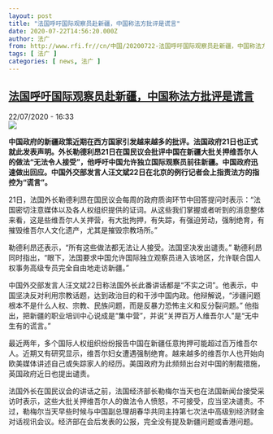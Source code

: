 ```yaml
---
layout: post
title: "法国呼吁国际观察员赴新疆，中国称法方批评是谎言"
date: 2020-07-22T14:56:20.000Z
author: 法广
from: http://www.rfi.fr//cn/中国/20200722-法国呼吁国际观察员赴新疆，中国称法方批评是谎言
tags: [ 法广 ]
categories: [ news, 法广 ]
---
```

<!--1595429780000-->
[法国呼吁国际观察员赴新疆，中国称法方批评是谎言](http://www.rfi.fr//cn/%E4%B8%AD%E5%9B%BD/20200722-%E6%B3%95%E5%9B%BD%E5%91%BC%E5%90%81%E5%9B%BD%E9%99%85%E8%A7%82%E5%AF%9F%E5%91%98%E8%B5%B4%E6%96%B0%E7%96%86%EF%BC%8C%E4%B8%AD%E5%9B%BD%E7%A7%B0%E6%B3%95%E6%96%B9%E6%89%B9%E8%AF%84%E6%98%AF%E8%B0%8E%E8%A8%80)
------

<div>
<div>22/07/2020 - 16:33</div><img src="https://s.rfi.fr/media/display/a336014c-ba64-11ea-a65c-005056a964fe/w:310/p:16x9/2020-06-17T000000Z_1255977954_RC28BH9LFC5D_RTRMADP_3_USA-CHINA-XINJIANG.JPG"><p><strong>中国政府的新疆政策近期在西方国家引发越来越多的批评。法国政府21日也正式就此发表声明。外长勒德利昂21日在国民议会批评中国在新疆大批关押维吾尔人的做法“无法令人接受”，他呼吁中国允许独立国际观察员前往新疆。中国政府迅速做出回应。中国外交部发言人汪文斌22日在北京的例行记者会上指责法方的指控为“谎言”。</strong></p><div class="t-content__body u-clearfix"><div class="m-interstitial"></div><p>21日，法国外长勒德利昂在国民议会每周的政府质询环节中回答提问时表示：“法国密切注意媒体以及各人权组织提供的证词。从这些我们掌握或者听到的消息整体来看，这是些维吾尔人关押营，有大批拘押，有失踪，有强迫劳动，强制绝育，有摧毁维吾尔人文化遗产，尤其是摧毁宗教场所。”</p><p>勒德利昂还表示，“所有这些做法都无法让人接受。法国坚决发出谴责。” 勒德利昂同时指出，“眼下，法国要求中国允许国际独立观察员进入该地区，允许联合国人权事务高级专员完全自由地走访新疆。”</p><p>中国外交部发言人汪文斌22日称法国外长此番讲话都是“不实之词”。他表示，中国坚决反对利用宗教话题，达到政治目的和干涉中国内政。他辩解说，“涉疆问题根本不是什么人权、宗教、民族问题，而是反暴力恐怖主义和反分裂问题。” 他指出，把新疆的职业培训中心说成是“集中营”，并说“关押百万人维吾尔人”是“无中生有的谎言。”</p><p>最近两年，多个国际人权组织纷纷报告中国在新疆任意拘押可能超过百万维吾尔人。近期又有研究显示，维吾尔妇女遭遇强制绝育。越来越多的维吾尔人也开始向欧美媒体讲述自己或失踪家人的经历。美国政府为此频频出台对中国的制裁措施，英国政府近日也提出谴责。</p><p>法国外长在国民议会的讲话之前，法国经济部长勒梅尔当天也在法国新闻台接受采访时表示，这些大批关押维吾尔人的做法令人愤怒，不可接受，应当坚决谴责。不过，勒梅尔当天早些时候与中国副总理胡春华共同主持第七次法中高级别经济财金对话视讯会议。经济部在会后发表的公报，完全没有提及新疆问题或香港问题。</p><div class="o-self-promo o-self-promo--nl o-self-promo--hidden" data-selfpromo-newsletter></div><div class="o-self-promo o-self-promo--app o-self-promo--hidden" data-selfpromo-app></div></div>
</div>
